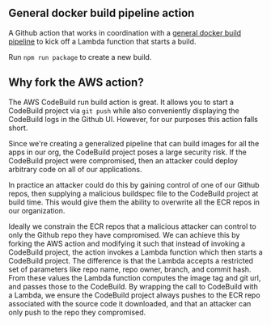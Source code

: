 ## General docker build pipeline action

A Github action that works in coordination with a [general docker build pipeline](https://github.com/brave-intl/general-docker-build-pipeline) to kick off a Lambda function that starts a build.

Run `npm run package` to create a new build.

## Why fork the AWS action?

The AWS CodeBuild run build action is great. It allows you to start a CodeBuild project via `git push` while also conveniently displaying the CodeBuild logs in the Github UI. However, for our purposes this action falls short.

Since we're creating a generalized pipeline that can build images for all the apps in our org, the CodeBuild project poses a large security risk. If the CodeBuild project were compromised, then an attacker could deploy arbitrary code on all of our applications.

In practice an attacker could do this by gaining control of one of our Github repos, then supplying a malicious buildspec file to the CodeBuild project at build time. This would give them the ability to overwrite all the ECR repos in our organization.

Ideally we constrain the ECR repos that a malicious attacker can control to only the Github repo they have compromised. We can achieve this by forking the AWS action and modifying it such that instead of invoking a CodeBuild project, the action invokes a Lambda function which then starts a CodeBuild project. The difference is that the Lambda accepts a restricted set of parameters like repo name, repo owner, branch, and commit hash. From these values the Lambda function computes the image tag and git url, and passes those to the CodeBuild. By wrapping the call to CodeBuild with a Lambda, we ensure the CodeBuild project always pushes to the ECR repo associated with the source code it downloaded, and that an attacker can only push to the repo they compromised.
